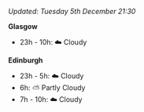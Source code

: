 *Updated: Tuesday 5th December 21:30*

**Glasgow**

* 23h - 10h: :cloud: Cloudy

**Edinburgh**

* 23h - 5h: :cloud: Cloudy
* 6h: :partly_sunny: Partly Cloudy
* 7h - 10h: :cloud: Cloudy
